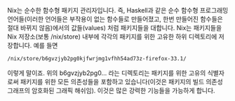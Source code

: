Nix는 순수한 함수형 패키지 관리자입니다. 즉, Haskell과 같은 순수 함수형 프로그래밍 언어들(이러한 언어들은 부작용이 없는 함수들로 만들어졌고, 한번 만들어진 함수들은 절대 바뀌지 않음)에서의 값들(values) 처럼 패키지들을 대합니다. Nix는 패키지들을 Nix 저장소(보통 /nix/store) 내부에 각각의 패키지를 위한 고유한 하위 디렉토리에 저장합니다. 예를 들면
```bash
/nix/store/b6gvzjyb2pg0kjfwrjmg1vfhh54ad73z-firefox-33.1/
```
이렇게 말이죠. 위의 b6gvzjyb2pg0… 라는 디렉토리는 패키지를 위한 고유의 식별자로써 패키지를 위한 모든 의존성들을 포함하고 있습니다(이것은 패키지의 빌드 의존성 그래프의 암호화된 그래픽 해쉬임). 이것은 많은 강력한 기능들을 가능하게 합니다.

